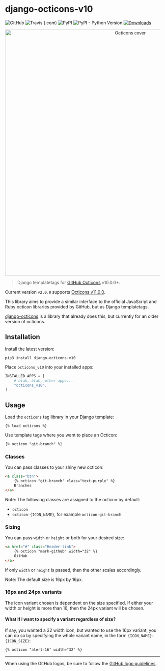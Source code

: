 # django-octicons-v10

![GitHub](https://img.shields.io/github/license/jaynewey/django-octicons-v10)
![Travis (.com)](https://img.shields.io/travis/com/jaynewey/django-octicons-v10)
![PyPI](https://img.shields.io/pypi/v/django-octicons-v10)
![PyPI - Python Version](https://img.shields.io/pypi/pyversions/django-octicons-v10)
[![Downloads](https://pepy.tech/badge/django-octicons-v10)](https://pepy.tech/project/django-octicons-v10)

<p align="center">
  <img width="800" src="https://user-images.githubusercontent.com/4608155/74476584-77155300-4e5e-11ea-88c6-6c9f64cf0f05.png" alt="Octicons cover" />
</p>

> Django templatetags for [GitHub Octicons](https://primer.style/octicons) v10.0.0+.

Current version `v2.0.0` supports [Octicons v11.0.0](https://github.com/primer/octicons/releases/tag/v11.0.0).

This library aims to provide a similar interface to the official JavaScript and Ruby octicon libraries provided by GitHub, but as Django templatetags.

[django-octicons](https://github.com/sanketsaurav/django-octicons) is a library that already does this, but currently for an older version of octicons.

## Installation

Install the latest version:

```
pip3 install django-octicons-v10
```

Place `octicons_v10` into your installed apps:

```python
INSTALLED_APPS = [
    # blah, blah, other apps...
    "octicons_v10",
]
```

## Usage

Load the `octicons` tag library in your Django template:

```
{% load octicons %}
```

Use template tags where you want to place an Octicon:

```html
{% octicon "git-branch" %}
```

### Classes

You can pass classes to your shiny new octicon:

```html
<a class="btn">
    {% octicon "git-branch" class="text-purple" %}
    Branches
</a>
```

Note: The following classes are assigned to the octicon by default:

* `octicon`
* `octicon-{ICON_NAME}`, for example `octicon-git-branch`

### Sizing

You can pass `width` or `height` or both for your desired size:

```html
<a href="#" class="Header-link">
    {% octicon "mark-github" width="32" %}
    GitHub
</a>
```

If only `width` or `height` is passed, then the other scales accordingly.

Note: The default size is 16px by 16px.

### 16px and 24px variants

The icon variant chosen is dependent on the size specified. If either your width or height is more than 16, then the 24px variant will be chosen.

#### What if I want to specify a variant regardless of size?

If say, you wanted a 32 width icon, but wanted to use the 16px variant, you can do so by specifying the whole variant name, in the form `{ICON_NAME}-{ICON_SIZE}`:

```{% octicon "alert-16" width="32" %}```

---

When using the GitHub logos, be sure to follow the [GitHub logo guidelines](https://github.com/logos).
